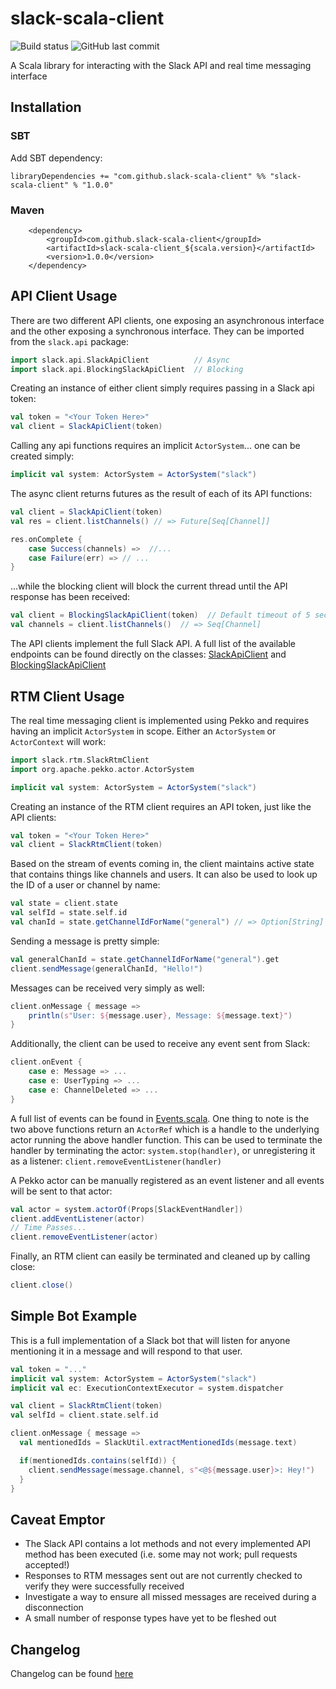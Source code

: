 # slack-scala-client

![Build status](https://github.com/slack-scala-client/slack-scala-client/actions/workflows/scala.yml/badge.svg)
![GitHub last commit](https://img.shields.io/github/last-commit/slack-scala-client/slack-scala-client)

A Scala library for interacting with the Slack API and real time messaging interface


## Installation

### SBT

Add SBT dependency:

    libraryDependencies += "com.github.slack-scala-client" %% "slack-scala-client" % "1.0.0"


### Maven

        <dependency>
            <groupId>com.github.slack-scala-client</groupId>
            <artifactId>slack-scala-client_${scala.version}</artifactId>
            <version>1.0.0</version>
        </dependency>

## API Client Usage

There are two different API clients, one exposing an asynchronous interface and the other exposing a synchronous interface. They can be imported from the `slack.api` package:

```scala
import slack.api.SlackApiClient          // Async
import slack.api.BlockingSlackApiClient  // Blocking
```

Creating an instance of either client simply requires passing in a Slack api token:

```scala
val token = "<Your Token Here>"
val client = SlackApiClient(token)
```

Calling any api functions requires an implicit `ActorSystem`... one can be created simply:

```scala
implicit val system: ActorSystem = ActorSystem("slack")
```

The async client returns futures as the result of each of its API functions:

```scala
val client = SlackApiClient(token)
val res = client.listChannels() // => Future[Seq[Channel]]

res.onComplete {
    case Success(channels) =>  //...
    case Failure(err) => // ...
}
```

...while the blocking client will block the current thread until the API response has been received:

```scala
val client = BlockingSlackApiClient(token)  // Default timeout of 5 seconds
val channels = client.listChannels()  // => Seq[Channel]
```

The API clients implement the full Slack API. A full list of the available endpoints can be found directly on the classes: [SlackApiClient](src/main/scala/slack/api/SlackApiClient.scala#L83-L507) and [BlockingSlackApiClient](src/main/scala/slack/api/BlockingSlackApiClient.scala#L28-L324)


## RTM Client Usage

The real time messaging client is implemented using Pekko and requires having an implicit `ActorSystem` in scope. Either an `ActorSystem` or `ActorContext` will work:

```scala
import slack.rtm.SlackRtmClient
import org.apache.pekko.actor.ActorSystem

implicit val system: ActorSystem = ActorSystem("slack")
```

Creating an instance of the RTM client requires an API token, just like the API clients:

```scala
val token = "<Your Token Here>"
val client = SlackRtmClient(token)
```

Based on the stream of events coming in, the client maintains active state that contains things like channels and users. It can also be used to look up the ID of a user or channel by name:

```scala
val state = client.state
val selfId = state.self.id
val chanId = state.getChannelIdForName("general") // => Option[String]
```

Sending a message is pretty simple:

```scala
val generalChanId = state.getChannelIdForName("general").get
client.sendMessage(generalChanId, "Hello!")
```

Messages can be received very simply as well:

```scala
client.onMessage { message =>
    println(s"User: ${message.user}, Message: ${message.text}")
}
```

Additionally, the client can be used to receive any event sent from Slack:

```scala
client.onEvent {
    case e: Message => ...
    case e: UserTyping => ...
    case e: ChannelDeleted => ...
}
```

A full list of events can be found in [Events.scala](models/src/main/scala/slack/models/Events.scala). One thing to note is the two above functions return an `ActorRef` which is a handle to the underlying actor running the above handler function. This can be used to terminate the handler by terminating the actor: ```system.stop(handler)```, or unregistering it as a listener: ```client.removeEventListener(handler)```

A Pekko actor can be manually registered as an event listener and all events will be sent to that actor:

```scala
val actor = system.actorOf(Props[SlackEventHandler])
client.addEventListener(actor)
// Time Passes...
client.removeEventListener(actor)
```

Finally, an RTM client can easily be terminated and cleaned up by calling close:

```scala
client.close()
```


## Simple Bot Example

This is a full implementation of a Slack bot that will listen for anyone mentioning it in a message and will respond to that user.

```scala
val token = "..."
implicit val system: ActorSystem = ActorSystem("slack")
implicit val ec: ExecutionContextExecutor = system.dispatcher

val client = SlackRtmClient(token)
val selfId = client.state.self.id

client.onMessage { message =>
  val mentionedIds = SlackUtil.extractMentionedIds(message.text)

  if(mentionedIds.contains(selfId)) {
    client.sendMessage(message.channel, s"<@${message.user}>: Hey!")
  }
}
```

## Caveat Emptor

- The Slack API contains a lot methods and not every implemented API method has been executed (i.e. some may not work; pull requests accepted!)
- Responses to RTM messages sent out are not currently checked to verify they were successfully received
- Investigate a way to ensure all missed messages are received during a disconnection
- A small number of response types have yet to be fleshed out


## Changelog

Changelog can be found [here](CHANGELOG.md)

